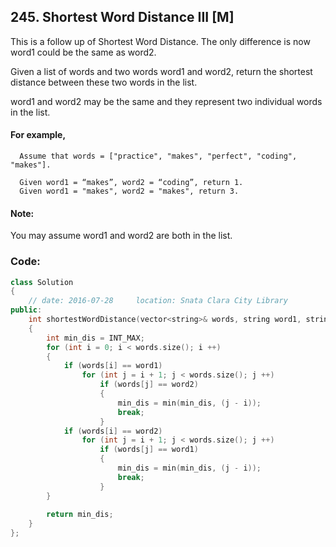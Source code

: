 ## 245. Shortest Word Distance III [M]
This is a follow up of Shortest Word Distance. The only difference is now word1 could be the same as word2.

Given a list of words and two words word1 and word2, return the shortest distance between these two words in the list.

word1 and word2 may be the same and they represent two individual words in the list.

#### For example,
```
  Assume that words = ["practice", "makes", "perfect", "coding", "makes"].
  
  Given word1 = “makes”, word2 = “coding”, return 1.
  Given word1 = "makes", word2 = "makes", return 3.
```

#### Note:
You may assume word1 and word2 are both in the list.

### Code:
```c++
class Solution 
{
    // date: 2016-07-28     location: Snata Clara City Library
public:
    int shortestWordDistance(vector<string>& words, string word1, string word2) 
    {
        int min_dis = INT_MAX;
        for (int i = 0; i < words.size(); i ++)
        {
            if (words[i] == word1)
                for (int j = i + 1; j < words.size(); j ++)
                    if (words[j] == word2)
                    {
                        min_dis = min(min_dis, (j - i));
                        break;
                    }
            if (words[i] == word2)
                for (int j = i + 1; j < words.size(); j ++)
                    if (words[j] == word1)
                    {
                        min_dis = min(min_dis, (j - i));
                        break;
                    }
        }
        
        return min_dis;
    }
};
```
